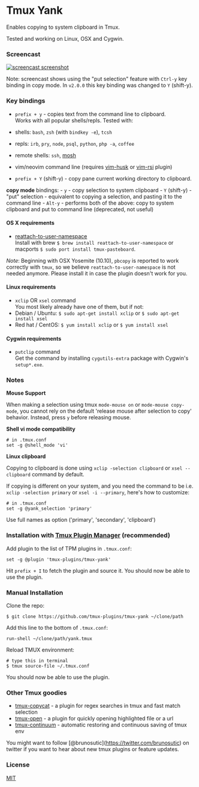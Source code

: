 Tmux Yank
=========

Enables copying to system clipboard in Tmux.

Tested and working on Linux, OSX and Cygwin.

### Screencast

[![screencast
screenshot](/video/screencast_img.png)](https://vimeo.com/102039099)

Note: screencast shows using the "put selection" feature with `Ctrl-y` key
binding in copy mode. In `v2.0.0` this key binding was changed to `Y`
(shift-y).

### Key bindings

-   `prefix + y` - copies text from the command line to clipboard.<br/>
    Works with all popular shells/repls. Tested with:
-   shells: `bash`, `zsh` (with `bindkey -e`), `tcsh`
-   repls: `irb`, `pry`, `node`, `psql`, `python`, `php -a`, `coffee`
-   remote shells: `ssh`, [mosh](http://mosh.mit.edu/)
-   vim/neovim command line (requires
    [vim-husk](https://github.com/bruno-/vim-husk) or
    [vim-rsi](https://github.com/tpope/vim-rsi) plugin)

-   `prefix + Y` (shift-y) - copy pane current working directory to
    clipboard.

**copy mode** bindings: - `y` - copy selection to system clipboard - `Y`
(shift-y) - "put" selection - equivalent to copying a selection, and pasting
it to the command line - `Alt-y` - performs both of the above: copy to
system clipboard and put to command line (deprecated, not useful)

#### OS X requirements

-   [reattach-to-user-namespace](https://github.com/ChrisJohnsen/tmux-MacOSX-pasteboard)<br/>
    Install with brew `$ brew install reattach-to-user-namespace` or
    macports `$ sudo port install tmux-pasteboard`.

*Note*: Beginning with OSX Yosemite (10.10), `pbcopy` is reported to work
correctly with `tmux`, so we believe `reattach-to-user-namespace` is not
needed anymore. Please install it in case the plugin doesn't work for you.

#### Linux requirements

-   `xclip` OR `xsel` command<br/> You most likely already have one of them,
    but if not:
-   Debian / Ubuntu: `$ sudo apt-get install xclip` or
    `$ sudo apt-get install xsel`
-   Red hat / CentOS: `$ yum install xclip` or `$ yum install xsel`

#### Cygwin requirements

-   `putclip` command<br/> Get the command by installing `cygutils-extra`
    package with Cygwin's `setup*.exe`.

### Notes

**Mouse Support**

When making a selection using tmux `mode-mouse on` or
`mode-mouse copy-mode`, you cannot rely on the default 'release mouse after
selection to copy' behavior. Instead, press `y` before releasing mouse.

**Shell vi mode compatibility**

    # in .tmux.conf
    set -g @shell_mode 'vi'

**Linux clipboard**

Copying to clipboard is done using `xclip -selection clipboard` or
`xsel --clipboard` command by default.

If copying is different on your system, and you need the command to be i.e.
`xclip -selection primary` or `xsel -i --primary`, here's how to customize:

    # in .tmux.conf
    set -g @yank_selection 'primary'

Use full names as option ('primary', 'secondary', 'clipboard')

### Installation with [Tmux Plugin Manager](https://github.com/tmux-plugins/tpm) (recommended)

Add plugin to the list of TPM plugins in `.tmux.conf`:

    set -g @plugin 'tmux-plugins/tmux-yank'

Hit `prefix + I` to fetch the plugin and source it. You should now be able
to use the plugin.

### Manual Installation

Clone the repo:

    $ git clone https://github.com/tmux-plugins/tmux-yank ~/clone/path

Add this line to the bottom of `.tmux.conf`:

    run-shell ~/clone/path/yank.tmux

Reload TMUX environment:

    # type this in terminal
    $ tmux source-file ~/.tmux.conf

You should now be able to use the plugin.

### Other Tmux goodies

-   [tmux-copycat](https://github.com/tmux-plugins/tmux-copycat) - a plugin
    for regex searches in tmux and fast match selection
-   [tmux-open](https://github.com/tmux-plugins/tmux-open) - a plugin for
    quickly opening highlighted file or a url
-   [tmux-continuum](https://github.com/tmux-plugins/tmux-continuum) -
    automatic restoring and continuous saving of tmux env

You might want to follow \[@brunosutic\](https://twitter.com/brunosutic) on
twitter if you want to hear about new tmux plugins or feature updates.

### License

[MIT](LICENSE.md)
